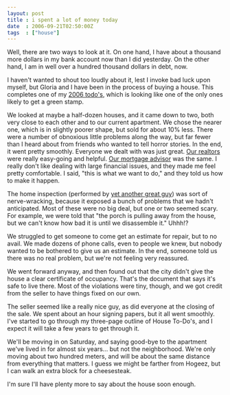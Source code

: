 ```yaml
---
layout: post
title : i spent a lot of money today
date  : 2006-09-21T02:50:00Z
tags  : ["house"]
---
```

Well, there are two ways to look at it.  On one hand, I have about a thousand more dollars in my bank account now than I did yesterday.  On the other hand, I am in well over a hundred thousand dollars in debt, now.

I haven't wanted to shout too loudly about it, lest I invoke bad luck upon myself, but Gloria and I have been in the process of buying a house.  This completes one of my [2006 todo's](http://rjbs.manxome.org/rubric/entry/1203), which is looking like one of the only ones likely to get a green stamp.

We looked at maybe a half-dozen houses, and it came down to two, both very close to each other and to our current apartment.  We chose the nearer one, which is in slightly poorer shape, but sold for about 10% less.  There were a number of obnoxious little problems along the way, but far fewer than I heard about from friends who wanted to tell horror stories.  In the end, it went pretty smoothly.  Everyone we dealt with was just great.  [Our realtors](http://cassidonrealty.com/) were really easy-going and helpful.  [Our mortgage advisor](http://www.hmspa.com/) was the same.  I really don't like dealing with large financial issues, and they made me feel pretty comfortable. I said, "this is what we want to do," and they told us how to make it happen.

The home inspection (performed by [yet another great guy](http://www.homeprosystems.net/)) was sort of nerve-wracking, because it exposed a bunch of problems that we hadn't anticipated.  Most of these were no big deal, but one or two seemed scary.  For example, we were told that "the porch is pulling away from the house, but we can't know how bad it is until we disassemble it."  Uhhh!?

We struggled to get someone to come get an estimate for repair, but to no avail.  We made dozens of phone calls, even to people we knew, but nobody wanted to be bothered to give us an estimate.  In the end, someone told us there was no real problem, but we're not feeling very reassured.

We went forward anyway, and then found out that the city didn't give the house a clear certificate of occupancy.  That's the document that says it's safe to live there.  Most of the violations were tiny, though, and we got credit from the seller to have things fixed on our own.

The seller seemed like a really nice guy, as did everyone at the closing of the sale.  We spent about an hour signing papers, but it all went smoothly.  I've started to go through my three-page outline of House To-Do's, and I expect it will take a few years to get through it.

We'll be moving in on Saturday, and saying good-bye to the apartment we've lived in for almost six years... but not the neighborhood.  We're only moving about two hundred meters, and will be about the same distance from everything that matters.  I guess we might be farther from Hogeez, but I can walk an extra block for a cheesesteak.

I'm sure I'll have plenty more to say about the house soon enough.
